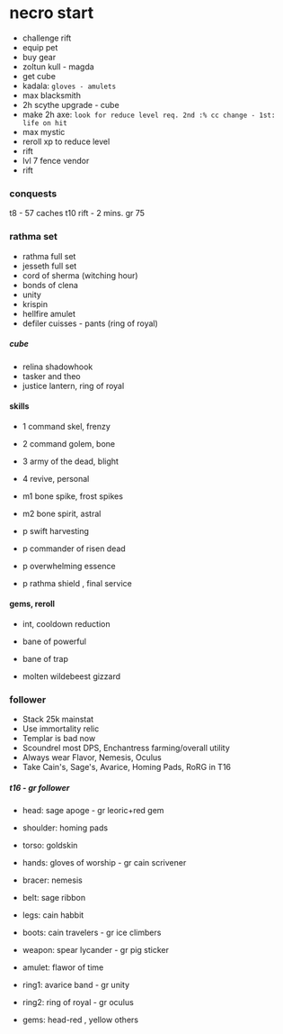 # necro start

- challenge rift
- equip pet
- buy gear
- zoltun kull - magda
- get cube
- kadala: `gloves - amulets`
- max blacksmith
- 2h scythe upgrade - cube
- make 2h axe: `look for reduce level req. 2nd :% cc change - 1st: life on hit`
- max mystic
- reroll xp to reduce level
- rift
- lvl 7 fence vendor
- rift

### conquests 

t8 - 57 caches
t10 rift - 2 mins.
gr 75

### rathma set

- rathma full set
- jesseth full set
- cord of sherma (witching hour)
- bonds of clena
- unity
- krispin
- hellfire amulet
- defiler cuisses - pants (ring of royal)

##### cube

- relina shadowhook
- tasker and theo
- justice lantern, ring of royal

#### skills

- 1 command skel, frenzy
- 2 command golem, bone
- 3 army of the dead, blight
- 4 revive, personal
- m1 bone spike, frost spikes
- m2 bone spirit, astral

- p swift harvesting
- p commander of risen dead
- p overwhelming essence
- p rathma shield , final service

#### gems, reroll

- int, cooldown reduction

- bane of powerful
- bane of trap
- molten wildebeest gizzard

### follower

- Stack 25k mainstat
- Use immortality relic
- Templar is bad now
- Scoundrel most DPS, Enchantress farming/overall utility
- Always wear Flavor, Nemesis, Oculus
- Take Cain's, Sage's, Avarice, Homing Pads, RoRG in T16

##### t16 - gr follower

- head: sage apoge - gr leoric+red gem
- shoulder: homing pads
- torso: goldskin
- hands: gloves of worship - gr cain scrivener
- bracer: nemesis
- belt: sage ribbon
- legs: cain habbit
- boots: cain travelers - gr ice climbers
- weapon: spear lycander - gr pig sticker
- amulet: flawor of time
- ring1: avarice band - gr unity
- ring2: ring of royal - gr oculus

- gems: head-red , yellow others